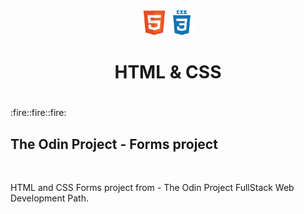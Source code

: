 <div align="center">
  <img src="https://github.com/devicons/devicon/blob/master/icons/html5/html5-original.svg" title="HTML5" alt="HTML" width="40" height="40"/>
  <img src="https://github.com/devicons/devicon/blob/master/icons/css3/css3-plain-wordmark.svg"  title="CSS3" alt="CSS" width="40" height="40"/>
  <h1>HTML & CSS<h1>
</div>
:fire::fire::fire:
<h2>The Odin Project - Forms project</h2>
<br>
<p>HTML and CSS Forms project from - The Odin Project FullStack Web Development Path.</p>
